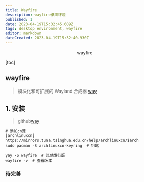 ```yaml
---
title: Wayfire
description: wayfire桌面环境
published: 1
date: 2023-04-19T15:32:45.609Z
tags: desktop environment, wayfire
editor: markdown
dateCreated: 2023-04-19T15:32:40.930Z
---
```


<center>wayfire</center>



[toc]



## wayfire

>模块化和可扩展的 Wayland 合成器 [way](https://wayfire.org/)



## 1. 安装

> github[way](https://github.com/WayfireWM/wayfire)

```shell
# 添加cn源
[archlinuxcn]
https://mirrors.tuna.tsinghua.edu.cn/help/archlinuxcn/$arch
sudo pacman -S archlinuxcn-keyring  # 钥匙

yay -S wayfire  # 其他发行版
wayfire -v  # 查看版本
```



### 待完善






